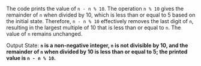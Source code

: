 The code prints the value of `n - n % 10`. The operation `n % 10` gives the remainder of `n` when divided by 10, which is less than or equal to 5 based on the initial state. Therefore, `n - n % 10` effectively removes the last digit of `n`, resulting in the largest multiple of 10 that is less than or equal to `n`. The value of `n` remains unchanged. 

Output State: **`n` is a non-negative integer, `n` is not divisible by 10, and the remainder of `n` when divided by 10 is less than or equal to 5; the printed value is `n - n % 10`.**